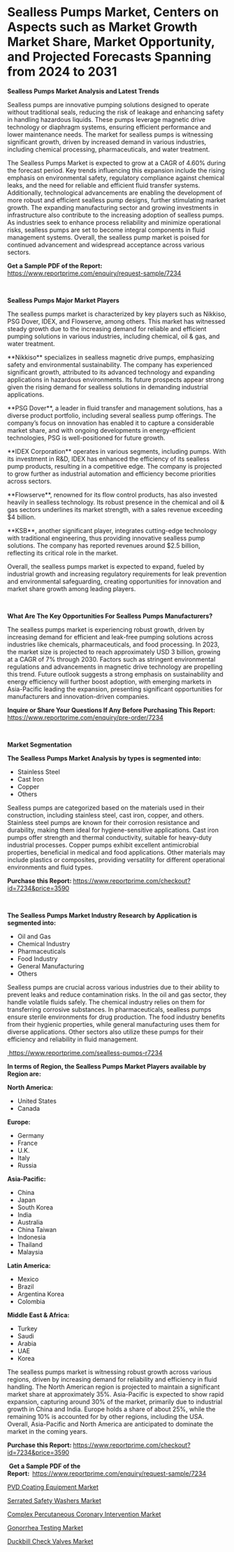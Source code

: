 <p><h1>Sealless Pumps Market, Centers on Aspects such as Market Growth Market Share, Market Opportunity, and Projected Forecasts Spanning from 2024 to 2031</h1></p><p><strong>Sealless Pumps Market Analysis and Latest Trends</strong></p>
<p><p>Sealless pumps are innovative pumping solutions designed to operate without traditional seals, reducing the risk of leakage and enhancing safety in handling hazardous liquids. These pumps leverage magnetic drive technology or diaphragm systems, ensuring efficient performance and lower maintenance needs. The market for sealless pumps is witnessing significant growth, driven by increased demand in various industries, including chemical processing, pharmaceuticals, and water treatment. </p><p>The Sealless Pumps Market is expected to grow at a CAGR of 4.60% during the forecast period. Key trends influencing this expansion include the rising emphasis on environmental safety, regulatory compliance against chemical leaks, and the need for reliable and efficient fluid transfer systems. Additionally, technological advancements are enabling the development of more robust and efficient sealless pump designs, further stimulating market growth. The expanding manufacturing sector and growing investments in infrastructure also contribute to the increasing adoption of sealless pumps. As industries seek to enhance process reliability and minimize operational risks, sealless pumps are set to become integral components in fluid management systems. Overall, the sealless pump market is poised for continued advancement and widespread acceptance across various sectors.</p></p>
<p><strong>Get a Sample PDF of the Report:&nbsp;</strong> <a href="https://www.reportprime.com/enquiry/request-sample/7234">https://www.reportprime.com/enquiry/request-sample/7234</a></p>
<p>&nbsp;</p>
<p><strong>Sealless Pumps Major Market Players</strong></p>
<p><p>The sealless pumps market is characterized by key players such as Nikkiso, PSG Dover, IDEX, and Flowserve, among others. This market has witnessed steady growth due to the increasing demand for reliable and efficient pumping solutions in various industries, including chemical, oil & gas, and water treatment.</p><p>**Nikkiso** specializes in sealless magnetic drive pumps, emphasizing safety and environmental sustainability. The company has experienced significant growth, attributed to its advanced technology and expanding applications in hazardous environments. Its future prospects appear strong given the rising demand for sealless solutions in demanding industrial applications.</p><p>**PSG Dover**, a leader in fluid transfer and management solutions, has a diverse product portfolio, including several sealless pump offerings. The company’s focus on innovation has enabled it to capture a considerable market share, and with ongoing developments in energy-efficient technologies, PSG is well-positioned for future growth.</p><p>**IDEX Corporation** operates in various segments, including pumps. With its investment in R&D, IDEX has enhanced the efficiency of its sealless pump products, resulting in a competitive edge. The company is projected to grow further as industrial automation and efficiency become priorities across sectors.</p><p>**Flowserve**, renowned for its flow control products, has also invested heavily in sealless technology. Its robust presence in the chemical and oil & gas sectors underlines its market strength, with a sales revenue exceeding $4 billion.</p><p>**KSB**, another significant player, integrates cutting-edge technology with traditional engineering, thus providing innovative sealless pump solutions. The company has reported revenues around $2.5 billion, reflecting its critical role in the market.</p><p>Overall, the sealless pumps market is expected to expand, fueled by industrial growth and increasing regulatory requirements for leak prevention and environmental safeguarding, creating opportunities for innovation and market share growth among leading players.</p></p>
<p>&nbsp;</p>
<p><strong>What Are The Key Opportunities For Sealless Pumps Manufacturers?</strong></p>
<p><p>The sealless pumps market is experiencing robust growth, driven by increasing demand for efficient and leak-free pumping solutions across industries like chemicals, pharmaceuticals, and food processing. In 2023, the market size is projected to reach approximately USD 3 billion, growing at a CAGR of 7% through 2030. Factors such as stringent environmental regulations and advancements in magnetic drive technology are propelling this trend. Future outlook suggests a strong emphasis on sustainability and energy efficiency will further boost adoption, with emerging markets in Asia-Pacific leading the expansion, presenting significant opportunities for manufacturers and innovation-driven companies.</p></p>
<p><strong>Inquire or Share Your Questions If Any Before Purchasing This Report:</strong> <a href="https://www.reportprime.com/enquiry/pre-order/7234">https://www.reportprime.com/enquiry/pre-order/7234</a></p>
<p>&nbsp;</p>
<p><strong>Market Segmentation</strong></p>
<p><strong>The Sealless Pumps Market Analysis by types is segmented into:</strong></p>
<p><ul><li>Stainless Steel</li><li>Cast Iron</li><li>Copper</li><li>Others</li></ul></p>
<p><p>Sealless pumps are categorized based on the materials used in their construction, including stainless steel, cast iron, copper, and others. Stainless steel pumps are known for their corrosion resistance and durability, making them ideal for hygiene-sensitive applications. Cast iron pumps offer strength and thermal conductivity, suitable for heavy-duty industrial processes. Copper pumps exhibit excellent antimicrobial properties, beneficial in medical and food applications. Other materials may include plastics or composites, providing versatility for different operational environments and fluid types.</p></p>
<p><strong>Purchase this Report:&nbsp;</strong><a href="https://www.reportprime.com/checkout?id=7234&price=3590">https://www.reportprime.com/checkout?id=7234&price=3590</a></p>
<p>&nbsp;</p>
<p><strong>The Sealless Pumps Market Industry Research by Application is segmented into:</strong></p>
<p><ul><li>Oil and Gas</li><li>Chemical Industry</li><li>Pharmaceuticals</li><li>Food Industry</li><li>General Manufacturing</li><li>Others</li></ul></p>
<p><p>Sealless pumps are crucial across various industries due to their ability to prevent leaks and reduce contamination risks. In the oil and gas sector, they handle volatile fluids safely. The chemical industry relies on them for transferring corrosive substances. In pharmaceuticals, sealless pumps ensure sterile environments for drug production. The food industry benefits from their hygienic properties, while general manufacturing uses them for diverse applications. Other sectors also utilize these pumps for their efficiency and reliability in fluid management.</p></p>
<p><a href="https://www.reportprime.com/sealless-pumps-r7234">&nbsp;https://www.reportprime.com/sealless-pumps-r7234</a></p>
<p><strong>In terms of Region, the Sealless Pumps Market Players available by Region are:</strong></p>
<p>
    <p> <strong> North America: </strong>
        <ul>
            <li>United States</li>
            <li>Canada</li>
        </ul>
        </p> 
    <p> <strong> Europe: </strong>
        <ul>
            <li>Germany</li>
            <li>France</li>
            <li>U.K.</li>
            <li>Italy</li>
            <li>Russia</li>
        </ul>
        </p> 
    <p> <strong> Asia-Pacific: </strong>
        <ul>
            <li>China</li>
            <li>Japan</li>
            <li>South Korea</li>
            <li>India</li>
            <li>Australia</li>
            <li>China Taiwan</li>
            <li>Indonesia</li>
            <li>Thailand</li>
            <li>Malaysia</li>
        </ul>
        </p> 
    <p> <strong> Latin America: </strong>
        <ul>
            <li>Mexico</li>
            <li>Brazil</li>
            <li>Argentina Korea</li>
            <li>Colombia</li>
        </ul>
        </p> 
    <p> <strong> Middle East & Africa: </strong>
        <ul>
            <li>Turkey</li>
            <li>Saudi</li>
            <li>Arabia</li>
            <li>UAE</li>
            <li>Korea</li>
        </ul>
    </p>
    </p>
<p><p>The sealless pumps market is witnessing robust growth across various regions, driven by increasing demand for reliability and efficiency in fluid handling. The North American region is projected to maintain a significant market share at approximately 35%. Asia-Pacific is expected to show rapid expansion, capturing around 30% of the market, primarily due to industrial growth in China and India. Europe holds a share of about 25%, while the remaining 10% is accounted for by other regions, including the USA. Overall, Asia-Pacific and North America are anticipated to dominate the market in the coming years.</p></p>
<p><strong>Purchase this Report: </strong><a href="https://www.reportprime.com/checkout?id=7234&price=3590">https://www.reportprime.com/checkout?id=7234&price=3590</a></p>
<p>&nbsp;<strong>Get a Sample PDF of the Report:&nbsp;&nbsp;</strong><a href="https://www.reportprime.com/enquiry/request-sample/7234">https://www.reportprime.com/enquiry/request-sample/7234</a></p>
<p><strong></strong></p>
<p><p><a href="https://github.com/RunaHaque64/Market-Research-Report-List-1/blob/main/pvd-coating-equipment-market.md">PVD Coating Equipment Market</a></p><p><a href="https://issuu.com/reportprime-2/docs/serrated-safety-washers-market-size_18e7d76992d715">Serrated Safety Washers Market</a></p><p><a href="https://medium.com/@henrykihn1922/insights-into-the-complex-percutaneous-coronary-intervention-market-market-players-market-size-75c6d3fa5e87">Complex Percutaneous Coronary Intervention Market</a></p><p><a href="https://www.linkedin.com/pulse/how-regional-global-trends-shaping-gonorrhea-testing-tfcpf?trackingId=k4lwZfSMSo6fJmlkNjTMhQ%3D%3D">Gonorrhea Testing Market</a></p><p><a href="https://issuu.com/reportprime-2/docs/duckbill-check-valves-market-size-2_e38f95e5c3f867">Duckbill Check Valves Market</a></p></p>